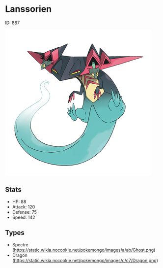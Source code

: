 # Lanssorien


ID: 887

![](https://raw.githubusercontent.com/PokeAPI/sprites/master/sprites/pokemon/other/official-artwork/887.png "Lanssorien")

## Stats


 - HP: 88
 - Attack: 120
 - Defense: 75
 - Speed: 142

## Types


 - Spectre (https://static.wikia.nocookie.net/pokemongo/images/a/ab/Ghost.png)
 - Dragon (https://static.wikia.nocookie.net/pokemongo/images/c/c7/Dragon.png)
